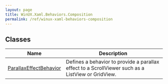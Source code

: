 ```yaml
---
layout: page
title: WinUX.Xaml.Behaviors.Composition
permalink: /ref/winux-xaml-behaviors-composition
---
```


## Classes

| Name | Description |
|---|---|
| [ParallaxEffectBehavior](winux-xaml-behaviors-composition-parallaxeffectbehavior) | Defines a behavior to provide a parallax effect to a ScrollViewer such as a ListView or GridView. |